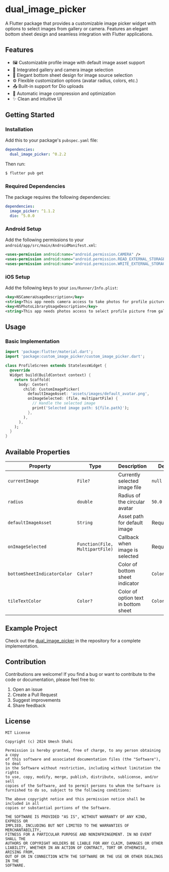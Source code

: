 # dual_image_picker

A Flutter package that provides a customizable image picker widget with options to select images from gallery or camera. Features an elegant bottom sheet design and seamless integration with Flutter applications.


## Features

- 🖼️ Customizable profile image with default image asset support
- 📸 Integrated gallery and camera image selection
- 🎨 Elegant bottom sheet design for image source selection
- ⚙️ Flexible customization options (avatar radius, colors, etc.)
- 📤 Built-in support for Dio uploads
- 🔄 Automatic image compression and optimization
- ✨ Clean and intuitive UI

## Getting Started

### Installation

Add this to your package's `pubspec.yaml` file:

```yaml
dependencies:
  dual_image_picker: ^0.2.2
```

Then run:

```bash
$ flutter pub get
```

### Required Dependencies

The package requires the following dependencies:

```yaml
dependencies:
  image_picker: ^1.1.2
  dio: ^5.0.0
```

### Android Setup

Add the following permissions to your `android/app/src/main/AndroidManifest.xml`:

```xml
<uses-permission android:name="android.permission.CAMERA" />
<uses-permission android:name="android.permission.READ_EXTERNAL_STORAGE" />
<uses-permission android:name="android.permission.WRITE_EXTERNAL_STORAGE" />
```

### iOS Setup

Add the following keys to your `ios/Runner/Info.plist`:

```xml
<key>NSCameraUsageDescription</key>
<string>This app needs camera access to take photos for profile picture.</string>
<key>NSPhotoLibraryUsageDescription</key>
<string>This app needs photos access to select profile picture from gallery.</string>
```

## Usage

### Basic Implementation

```dart
import 'package:flutter/material.dart';
import 'package:custom_image_picker/custom_image_picker.dart';

class ProfileScreen extends StatelessWidget {
  @override
  Widget build(BuildContext context) {
    return Scaffold(
      body: Center(
        child: CustomImagePicker(
          defaultImageAsset: 'assets/images/default_avatar.png',
          onImageSelected: (file, multipartFile) {
            // Handle the selected image
            print('Selected image path: ${file.path}');
          },
        ),
      ),
    );
  }
}
```
## Available Properties

| Property | Type | Description | Default |
|----------|------|-------------|---------|
| `currentImage` | `File?` | Currently selected image file | `null` |
| `radius` | `double` | Radius of the circular avatar | `50.0` |
| `defaultImageAsset` | `String` | Asset path for default image | Required |
| `onImageSelected` | `Function(File, MultipartFile)` | Callback when image is selected | Required |
| `bottomSheetIndicatorColor` | `Color?` | Color of bottom sheet indicator | `Colors.green` |
| `tileTextColor` | `Color?` | Color of option text in bottom sheet | `Colors.black` |

## Example Project

Check out the [dual_image_picker](https://github.com/919Umesh/custom_image_picker) in the repository for a complete implementation.

## Contribution

Contributions are welcome! If you find a bug or want to contribute to the code or documentation, please feel free to:

1. Open an issue
2. Create a Pull Request
3. Suggest improvements
4. Share feedback

## License

```
MIT License

Copyright (c) 2024 Umesh Shahi

Permission is hereby granted, free of charge, to any person obtaining a copy
of this software and associated documentation files (the "Software"), to deal
in the Software without restriction, including without limitation the rights
to use, copy, modify, merge, publish, distribute, sublicense, and/or sell
copies of the Software, and to permit persons to whom the Software is
furnished to do so, subject to the following conditions:

The above copyright notice and this permission notice shall be included in all
copies or substantial portions of the Software.

THE SOFTWARE IS PROVIDED "AS IS", WITHOUT WARRANTY OF ANY KIND, EXPRESS OR
IMPLIED, INCLUDING BUT NOT LIMITED TO THE WARRANTIES OF MERCHANTABILITY,
FITNESS FOR A PARTICULAR PURPOSE AND NONINFRINGEMENT. IN NO EVENT SHALL THE
AUTHORS OR COPYRIGHT HOLDERS BE LIABLE FOR ANY CLAIM, DAMAGES OR OTHER
LIABILITY, WHETHER IN AN ACTION OF CONTRACT, TORT OR OTHERWISE, ARISING FROM,
OUT OF OR IN CONNECTION WITH THE SOFTWARE OR THE USE OR OTHER DEALINGS IN THE
SOFTWARE.
```